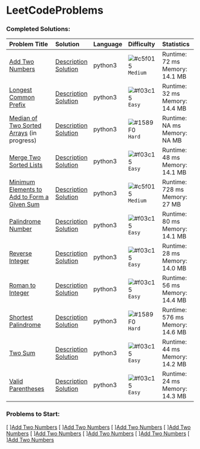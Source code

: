 # LeetCodeProblems

### Completed Solutions:

| Problem Title | Solution | Language | Difficulty | Statistics |
| :---          | :---     | :---     | :---       | :---       |
| [Add Two Numbers](https://leetcode.com/problems/add-two-numbers/) | [Description](Add-Two-Numbers/Description.md) <br> [Solution](Add-Two-Numbers/solution.py)| python3 | ![#c5f015](https://via.placeholder.com/15/FFE200/000000?text=+) `Medium` | Runtime: 72 ms <br> Memory: 14.1 MB |
| [Longest Common Prefix](https://leetcode.com/problems/longest-common-prefix/) | [Description](Longest-Common-Prefix/Description.md) <br> [Solution](Longest-Common-Prefix/solution.py)| python3 | ![#f03c15](https://via.placeholder.com/15/00FF16/000000?text=+) `Easy` | Runtime: 32 ms <br> Memory: 14.4 MB |
| [Median of Two Sorted Arrays](https://leetcode.com/problems/median-of-two-sorted-arrays/) (in progress) | [Description](Median-of-Two-Sorted-Arrays/Description.md) <br> [Solution](Median-of-Two-Sorted-Arrays/solution.py)| python3 | ![#1589F0](https://via.placeholder.com/15/FF0000/000000?text=+) `Hard` | Runtime: NA ms <br> Memory: NA MB |
| [Merge Two Sorted Lists](https://leetcode.com/problems/merge-two-sorted-lists/) | [Description](Merge-Two-Sorted-Lists/Description.md) <br> [Solution](Merge-Two-Sorted-Lists/solution.py)| python3 | ![#f03c15](https://via.placeholder.com/15/00FF16/000000?text=+) `Easy` | Runtime: 48 ms <br> Memory: 14.1 MB |
| [Minimum Elements to Add to Form a Given Sum](https://leetcode.com/problems/minimum-elements-to-add-to-form-a-given-sum/) | [Description](Minimum-Elements-to-Add-to-Form-a-Given-Sum/Description.md) <br> [Solution](Minimum-Elements-to-Add-to-Form-a-Given-Sum/solution.py)| python3 | ![#c5f015](https://via.placeholder.com/15/FFE200/000000?text=+) `Medium` | Runtime: 728 ms <br> Memory: 27 MB |
| [Palindrome Number](https://leetcode.com/problems/palindrome-number/) | [Description](Palindrome-Number/Description.md) <br> [Solution](Palindrome-Number/solution.py)| python3 | ![#f03c15](https://via.placeholder.com/15/00FF16/000000?text=+) `Easy` | Runtime: 80 ms <br> Memory: 14.1 MB |
| [Reverse Integer](https://leetcode.com/problems/reverse-integer/) | [Description](Reverse-Integer/Description.md) <br> [Solution](Reverse-Integer/solution.py)| python3 | ![#f03c15](https://via.placeholder.com/15/00FF16/000000?text=+) `Easy` | Runtime: 28 ms <br> Memory: 14.0 MB |
| [Roman to Integer](https://leetcode.com/problems/roman-to-integer/) | [Description](Roman-to-Integer/Description.md) <br> [Solution](Roman-to-Integer/solution.py)| python3 | ![#f03c15](https://via.placeholder.com/15/00FF16/000000?text=+) `Easy` | Runtime: 56 ms <br> Memory: 14.4 MB |
| [Shortest Palindrome](https://leetcode.com/problems/shortest-palindrome/) | [Description](Shortest-Palindrome/Description.md) <br> [Solution](Shortest-Palindrome/solution.py)| python3 | ![#1589F0](https://via.placeholder.com/15/FF0000/000000?text=+) `Hard` | Runtime: 576 ms <br> Memory: 14.6 MB |
| [Two Sum](https://leetcode.com/problems/two-sum/) | [Description](Two-Sum/Description.md) <br> [Solution](Two-Sum/solution.py)| python3 | ![#f03c15](https://via.placeholder.com/15/00FF16/000000?text=+) `Easy` | Runtime: 44 ms <br> Memory: 14.2 MB |
| [Valid Parentheses](https://leetcode.com/problems/valid-parentheses/) | [Description](Valid-Parentheses/Description.md) <br> [Solution](Valid-Parentheses/solution.py)| python3 | ![#f03c15](https://via.placeholder.com/15/00FF16/000000?text=+) `Easy` | Runtime: 24 ms <br> Memory: 14.3 MB |

### Problems to Start:

[ ][Add Two Numbers](https://leetcode.com/problems/add-two-numbers/)
[ ][Add Two Numbers](https://leetcode.com/problems/add-two-numbers/)
[ ][Add Two Numbers](https://leetcode.com/problems/add-two-numbers/)
[ ][Add Two Numbers](https://leetcode.com/problems/add-two-numbers/)
[ ][Add Two Numbers](https://leetcode.com/problems/add-two-numbers/)
[ ][Add Two Numbers](https://leetcode.com/problems/add-two-numbers/)
[ ][Add Two Numbers](https://leetcode.com/problems/add-two-numbers/)
[ ][Add Two Numbers](https://leetcode.com/problems/add-two-numbers/)
